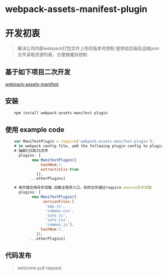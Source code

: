# webpack-assets-manifest-plugin

# 开发初衷
> 解决公司内部webpack打包文件上传的版本号控制
> 提供给后端及运维json文件读取资源列表，方便做缓存控制

## 基于如下项目二次开发
[webpack-assets-manifest](https://github.com/webdeveric/webpack-assets-manifest/blob/master/src/webpack-assets-manifest.js)

## 安装
```javascript
    npm install webpack-assets-manifest-plugin
```

## 使用 example code
``` javascript
    var ManifestPlugin = require('webpack-assets-manifest-plugin');
    # in webpack config file, add the following plugin config to plugins property
    # 抽取CSS和JS文件
      plugins: [
            new ManifestPlugin({
                hashNum:7,
                extractJsCss:true
              }),
           ...otherPlugins]

    # 单页面应用异步加载,加载主程序入口，别的文件通过require.ensure异步加载
      plugins: [
            new ManifestPlugin({
                 versionFiles:[
                  'app.js',
                  'common.css',
                  'safe.js',
                  'safe.css',
                  'common.js'],
                hashNum:7,
              }),
           ...otherPlugins]
```
## 代码发布
> welcome pull request
